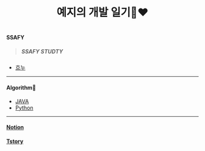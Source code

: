 <h1 align="center">예지의 개발 일기🍒♥️  <h1>
  
#### SSAFY 
> ##### SSAFY STUDTY
- [흐누](https://github.com/Doppio1101/hnuStudy)


------------------------------
#### Algorithm🤍
- [JAVA](https://github.com/an7188/Algorithm_JAVA)
- [Python](https://github.com/an7188/Algorithm_Python)

------------------------------


#### [Notion](https://www.notion.so/f6d96c134c3540bb83b71b9f5d80af22)
#### [Tstory](https://yeacoding.tistory.com/)
  
  
  
<!--
**an7188/an7188** is a ✨ _special_ ✨ repository because its `README.md` (this file) appears on your GitHub profile.

Here are some ideas to get you started:

- 🔭 I’m currently working on ...
- 🌱 I’m currently learning ...
- 👯 I’m looking to collaborate on ...
- 🤔 I’m looking for help with ...
- 💬 Ask me about ...
- 📫 How to reach me: ...
- 😄 Pronouns: ...
- ⚡ Fun fact: ...
-->
